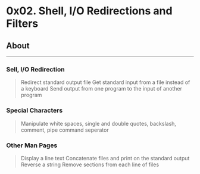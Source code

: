 # 0x02. Shell, I/O Redirections and Filters

## About

<hr>

### Sell, I/O Redirection

> Redirect standard output file
> Get standard input from a file instead of a keyboard
> Send output from one program to the input of another program

### Special Characters

> Manipulate white spaces, single and double quotes, backslash, comment, pipe command seperator

### Other Man Pages

> Display a line text
> Concatenate files and print on the standard output
> Reverse a string
> Remove sections from each line of files
